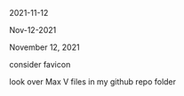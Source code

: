 2021-11-12

Nov-12-2021

November 12, 2021


consider favicon

look over Max V files in my github repo folder
